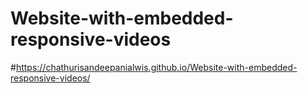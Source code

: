 # Website-with-embedded-responsive-videos

#https://chathurisandeepanialwis.github.io/Website-with-embedded-responsive-videos/

